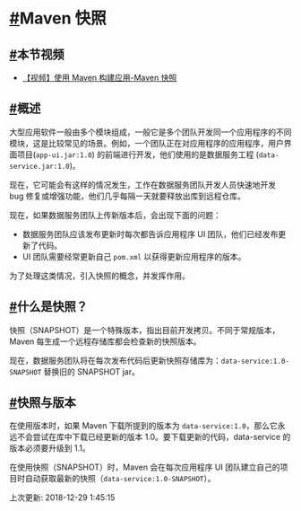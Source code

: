 # [#](https://funtl.com/zh/maven/Maven-快照.html#maven-快照)Maven 快照

## [#](https://funtl.com/zh/maven/Maven-快照.html#本节视频)本节视频

- [【视频】使用 Maven 构建应用-Maven 快照](https://www.bilibili.com/video/av24455373/)

## [#](https://funtl.com/zh/maven/Maven-快照.html#概述)概述

大型应用软件一般由多个模块组成，一般它是多个团队开发同一个应用程序的不同模块，这是比较常见的场景。例如，一个团队正在对应用程序的应用程序，用户界面项目(`app-ui.jar:1.0`) 的前端进行开发，他们使用的是数据服务工程 (`data-service.jar:1.0`)。

现在，它可能会有这样的情况发生，工作在数据服务团队开发人员快速地开发 bug 修复或增强功能，他们几乎每隔一天就要释放出库到远程仓库。

现在，如果数据服务团队上传新版本后，会出现下面的问题：

- 数据服务团队应该发布更新时每次都告诉应用程序 UI 团队，他们已经发布更新了代码。
- UI 团队需要经常更新自己 `pom.xml` 以获得更新应用程序的版本。

为了处理这类情况，引入快照的概念，并发挥作用。

## [#](https://funtl.com/zh/maven/Maven-快照.html#什么是快照？)什么是快照？

快照（SNAPSHOT）是一个特殊版本，指出目前开发拷贝。不同于常规版本，Maven 每生成一个远程存储库都会检查新的快照版本。

现在，数据服务团队将在每次发布代码后更新快照存储库为：`data-service:1.0-SNAPSHOT` 替换旧的 SNAPSHOT jar。

## [#](https://funtl.com/zh/maven/Maven-快照.html#快照与版本)快照与版本

在使用版本时，如果 Maven 下载所提到的版本为 `data-service:1.0`，那么它永远不会尝试在库中下载已经更新的版本 1.0。要下载更新的代码，data-service 的版本必须要升级到 1.1。

在使用快照（SNAPSHOT）时，Maven 会在每次应用程序 UI 团队建立自己的项目时自动获取最新的快照（`data-service:1.0-SNAPSHOT`）。

上次更新: 2018-12-29 1:45:15